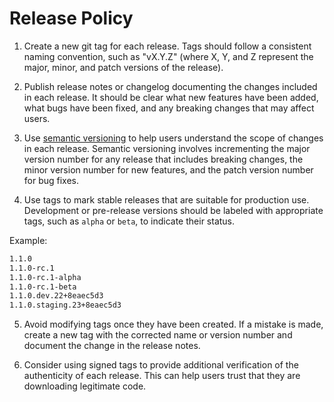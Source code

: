 # Release Policy

1. Create a new git tag for each release. Tags should follow a consistent naming convention,
such as "vX.Y.Z" (where X, Y, and Z represent the major, minor, and patch versions of the release).

2. Publish release notes or changelog documenting the changes included in each release.
It should be clear what new features have been added, what bugs have been fixed,
and any breaking changes that may affect users.

3. Use [semantic versioning](https://semver.org/) to help users understand the scope of changes in each release.
Semantic versioning involves incrementing the major version number for any release that includes breaking changes,
the minor version number for new features, and the patch version number for bug fixes.

4. Use tags to mark stable releases that are suitable for production use.
Development or pre-release versions should be labeled with appropriate tags, such as `alpha` or `beta`, to indicate their status.

Example:

```txt
1.1.0
1.1.0-rc.1
1.1.0-rc.1-alpha
1.1.0-rc.1-beta
1.1.0.dev.22+8eaec5d3
1.1.0.staging.23+8eaec5d3
```

5. Avoid modifying tags once they have been created.
If a mistake is made, create a new tag with the corrected name or version number and
document the change in the release notes.

6. Consider using signed tags to provide additional verification of the authenticity of each release.
This can help users trust that they are downloading legitimate code.